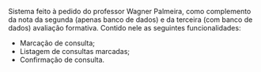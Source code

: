 Sistema feito à pedido do professor Wagner Palmeira, como complemento da nota da segunda (apenas banco de dados) e da terceira (com banco de dados) avaliação formativa. 
Contido nele as seguintes funcionalidades: 

- Marcação de consulta; 
- Listagem de consultas marcadas; 
- Confirmação de consulta.
